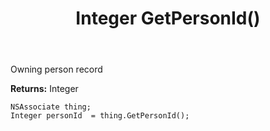 ﻿---
uid: crmscript_ref_NSAssociate_GetPersonId
title: Integer GetPersonId()
intellisense: NSAssociate.GetPersonId
keywords: NSAssociate, GetPersonId
so.topic: reference
---

Owning person record

**Returns:** Integer


```crmscript
NSAssociate thing;
Integer personId  = thing.GetPersonId();
```


